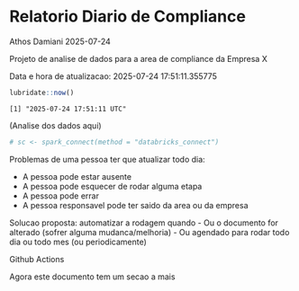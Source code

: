 # Relatorio Diario de Compliance
Athos Damiani
2025-07-24

Projeto de analise de dados para a area de compliance da Empresa X

Data e hora de atualizacao: 2025-07-24 17:51:11.355775

``` r
lubridate::now()
```

    [1] "2025-07-24 17:51:11 UTC"

(Analise dos dados aqui)

``` r
# sc <- spark_connect(method = "databricks_connect")
```

Problemas de uma pessoa ter que atualizar todo dia:

-   A pessoa pode estar ausente
-   A pessoa pode esquecer de rodar alguma etapa
-   A pessoa pode errar
-   A pessoa responsavel pode ter saido da area ou da empresa

Solucao proposta: automatizar a rodagem quando - Ou o documento for
alterado (sofrer alguma mudanca/melhoria) - Ou agendado para rodar todo
dia ou todo mes (ou periodicamente)

Github Actions

Agora este documento tem um secao a mais
